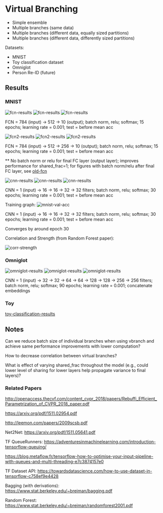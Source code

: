 # Virtual Branching

- Simple ensemble
- Multiple branches (same data)
- Multiple branches (different data, equally sized partitions)
- Multiple branches (different data, differently sized partitions)

Datasets:
- MNIST
- Toy classification dataset
- Omniglot
- Person Re-ID (future)

## Results

### MNIST

![fcn-results](old/06072019/figs/fcn-2-results.png)
![fcn-results](old/06072019/figs/fcn-3-results.png)
![fcn-results](old/06072019/figs/fcn-4-results.png)

FCN = 784 (input) -> 512 -> 10 (output); batch norm, relu; softmax; 15 epochs;
learning rate = 0.001; test = before mean acc

![fcn2-results](old/06072019/figs/fcn2-2-results.png)
![fcn2-results](old/06072019/figs/fcn2-3-results.png)
![fcn2-results](old/06072019/figs/fcn2-4-results.png)

FCN = 784 (input) -> 512 -> 256 -> 10 (output); batch norm, relu; softmax; 15 epochs;
learning rate = 0.001; test = before mean acc

** No batch norm or relu for final FC layer (output layer); improves performance for shared_frac=1; for figures with batch norm/relu after final FC layer, see [old-fcn](old/figs)

![cnn-results](old/04272019/old/figs/cnn-2-results.png)
![cnn-results](old/04272019/old/figs/cnn-3-results.png)
![cnn-results](old/04272019/old/figs/cnn-4-results.png)

CNN = 1 (input) -> 16 -> 16 -> 32 -> 32 filters; batch norm, relu; softmax; 30 epochs;
learning rate = 0.001; test = before mean acc

Training graph:
![mnist-val-acc](old/06072019/figs/mnist-val-acc.png)

CNN = 1 (input) -> 16 -> 16 -> 32 -> 32 filters; batch norm, relu; softmax; 30 epochs;
learning rate = 0.001; test = before mean acc

Converges by around epoch 30

Correlation and Strength (from Random Forest paper):

![corr-strength](old/06072019/figs/correlation-strength.png)

### Omniglot

![omniglot-results](old/06072019/figs/omniglot-simple-2-concat-results.png)
![omniglot-results](old/06072019/figs/omniglot-simple-3-concat-results.png)
![omniglot-results](old/06072019/figs/omniglot-simple-4-concat-results.png)

CNN = 1 (input) -> 32 -> 32 -> 64 -> 64 -> 128 -> 128 -> 256 -> 256 filters; batch norm, relu; softmax; 90 epochs;
learning rate = 0.001; concatenate embeddings

### Toy

[toy-classification-results](toy-classification.ipynb)

## Notes

Can we reduce batch size of individual branches when using vbranch and achieve same performance improvements with lower computation?

How to decrease correlation between virtual branches?

What is effect of varying shared_frac throughout the model (e.g., could lower level of sharing for lower layers help propagate variance to final layers)?

### Related Papers
http://openaccess.thecvf.com/content_cvpr_2018/papers/Rebuffi_Efficient_Parametrization_of_CVPR_2018_paper.pdf

https://arxiv.org/pdf/1511.02954.pdf

http://leemon.com/papers/2009scsb.pdf

Net2Net:
https://arxiv.org/pdf/1511.05641.pdf

TF QueueRunners:
https://adventuresinmachinelearning.com/introduction-tensorflow-queuing/

https://blog.metaflow.fr/tensorflow-how-to-optimise-your-input-pipeline-with-queues-and-multi-threading-e7c3874157e0

TF Dataset API:
https://towardsdatascience.com/how-to-use-dataset-in-tensorflow-c758ef9e4428

Bagging (with derivations):
https://www.stat.berkeley.edu/~breiman/bagging.pdf

Random Forest:
https://www.stat.berkeley.edu/~breiman/randomforest2001.pdf
